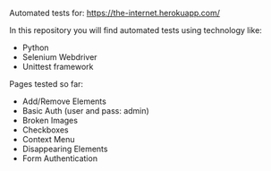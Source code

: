 Automated tests for: https://the-internet.herokuapp.com/

In this repository you will find automated tests using technology like:
* Python
* Selenium Webdriver 
* Unittest framework 

Pages tested so far:
* Add/Remove Elements
* Basic Auth (user and pass: admin)
* Broken Images
* Checkboxes
* Context Menu
* Disappearing Elements
* Form Authentication
